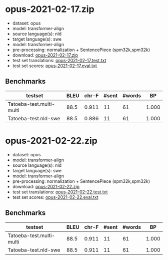 # opus-2021-02-17.zip

* dataset: opus
* model: transformer-align
* source language(s): nld
* target language(s): swe
* model: transformer-align
* pre-processing: normalization + SentencePiece (spm32k,spm32k)
* download: [opus-2021-02-17.zip](https://object.pouta.csc.fi/Tatoeba-MT-models/nld-swe/opus-2021-02-17.zip)
* test set translations: [opus-2021-02-17.test.txt](https://object.pouta.csc.fi/Tatoeba-MT-models/nld-swe/opus-2021-02-17.test.txt)
* test set scores: [opus-2021-02-17.eval.txt](https://object.pouta.csc.fi/Tatoeba-MT-models/nld-swe/opus-2021-02-17.eval.txt)

## Benchmarks

| testset | BLEU  | chr-F | #sent | #words | BP |
|---------|-------|-------|-------|--------|----|
| Tatoeba-test.multi-multi 	| 88.5 	| 0.911 	| 11 	| 61 	| 1.000 |
| Tatoeba-test.nld-swe 	| 88.5 	| 0.886 	| 11 	| 61 	| 1.000 |

# opus-2021-02-22.zip

* dataset: opus
* model: transformer-align
* source language(s): nld
* target language(s): swe
* model: transformer-align
* pre-processing: normalization + SentencePiece (spm32k,spm32k)
* download: [opus-2021-02-22.zip](https://object.pouta.csc.fi/Tatoeba-MT-models/nld-swe/opus-2021-02-22.zip)
* test set translations: [opus-2021-02-22.test.txt](https://object.pouta.csc.fi/Tatoeba-MT-models/nld-swe/opus-2021-02-22.test.txt)
* test set scores: [opus-2021-02-22.eval.txt](https://object.pouta.csc.fi/Tatoeba-MT-models/nld-swe/opus-2021-02-22.eval.txt)

## Benchmarks

| testset | BLEU  | chr-F | #sent | #words | BP |
|---------|-------|-------|-------|--------|----|
| Tatoeba-test.multi-multi 	| 88.5 	| 0.911 	| 11 	| 61 	| 1.000 |
| Tatoeba-test.nld-swe 	| 88.5 	| 0.911 	| 11 	| 61 	| 1.000 |

